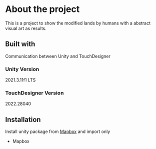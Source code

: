 # About the project
This is a project to show the modified lands by humans with a abstract visual art as results.

## Built with
Communication between Unity and TouchDesigner

### Unity Version
2021.3.11f1 LTS
### TouchDesigner Version
2022.28040

## Installation
Install unity package from [Mapbox](https://www.mapbox.com/install/unity/) and import only 
* Mapbox







